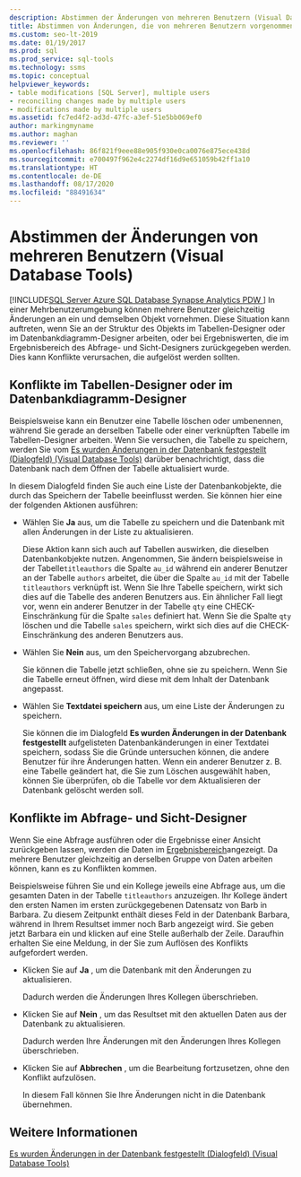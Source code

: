 ```yaml
---
description: Abstimmen der Änderungen von mehreren Benutzern (Visual Database Tools)
title: Abstimmen von Änderungen, die von mehreren Benutzern vorgenommen wurden
ms.custom: seo-lt-2019
ms.date: 01/19/2017
ms.prod: sql
ms.prod_service: sql-tools
ms.technology: ssms
ms.topic: conceptual
helpviewer_keywords:
- table modifications [SQL Server], multiple users
- reconciling changes made by multiple users
- modifications made by multiple users
ms.assetid: fc7ed4f2-ad3d-47fc-a3ef-51e5bb069ef0
author: markingmyname
ms.author: maghan
ms.reviewer: ''
ms.openlocfilehash: 86f821f9eee88e905f930e0ca0076e875ece438d
ms.sourcegitcommit: e700497f962e4c2274df16d9e651059b42ff1a10
ms.translationtype: HT
ms.contentlocale: de-DE
ms.lasthandoff: 08/17/2020
ms.locfileid: "88491634"
---
```

# <a name="reconcile-changes-made-by-multiple-users-visual-database-tools"></a>Abstimmen der Änderungen von mehreren Benutzern (Visual Database Tools)
[!INCLUDE[SQL Server Azure SQL Database Synapse Analytics PDW ](../../includes/applies-to-version/sql-asdb-asdbmi-asa-pdw.md)]
In einer Mehrbenutzerumgebung können mehrere Benutzer gleichzeitig Änderungen an ein und demselben Objekt vornehmen. Diese Situation kann auftreten, wenn Sie an der Struktur des Objekts im Tabellen-Designer oder im Datenbankdiagramm-Designer arbeiten, oder bei Ergebniswerten, die im Ergebnisbereich des Abfrage- und Sicht-Designers zurückgegeben werden. Dies kann Konflikte verursachen, die aufgelöst werden sollten.  
  
## <a name="conflicts-in-the-table-or-database-diagram-designers"></a>Konflikte im Tabellen-Designer oder im Datenbankdiagramm-Designer  
Beispielsweise kann ein Benutzer eine Tabelle löschen oder umbenennen, während Sie gerade an derselben Tabelle oder einer verknüpften Tabelle im Tabellen-Designer arbeiten. Wenn Sie versuchen, die Tabelle zu speichern, werden Sie vom [Es wurden Änderungen in der Datenbank festgestellt (Dialogfeld) &#40;Visual Database Tools&#41;](../../ssms/visual-db-tools/database-changes-detected-dialog-box-visual-database-tools.md) darüber benachrichtigt, dass die Datenbank nach dem Öffnen der Tabelle aktualisiert wurde.  
  
In diesem Dialogfeld finden Sie auch eine Liste der Datenbankobjekte, die durch das Speichern der Tabelle beeinflusst werden. Sie können hier eine der folgenden Aktionen ausführen:  
  
-   Wählen Sie **Ja** aus, um die Tabelle zu speichern und die Datenbank mit allen Änderungen in der Liste zu aktualisieren.  
  
    Diese Aktion kann sich auch auf Tabellen auswirken, die dieselben Datenbankobjekte nutzen. Angenommen, Sie ändern beispielsweise in der Tabelle`titleauthors` die Spalte `au_id` während ein anderer Benutzer an der Tabelle `authors` arbeitet, die über die Spalte `au_id` mit der Tabelle `titleauthors` verknüpft ist. Wenn Sie Ihre Tabelle speichern, wirkt sich dies auf die Tabelle des anderen Benutzers aus. Ein ähnlicher Fall liegt vor, wenn ein anderer Benutzer in der Tabelle `qty` eine CHECK-Einschränkung für die Spalte `sales` definiert hat. Wenn Sie die Spalte `qty` löschen und die Tabelle `sales` speichern, wirkt sich dies auf die CHECK-Einschränkung des anderen Benutzers aus.  
  
-   Wählen Sie **Nein** aus, um den Speichervorgang abzubrechen.  
  
    Sie können die Tabelle jetzt schließen, ohne sie zu speichern. Wenn Sie die Tabelle erneut öffnen, wird diese mit dem Inhalt der Datenbank angepasst.  
  
-   Wählen Sie **Textdatei speichern** aus, um eine Liste der Änderungen zu speichern.  
  
    Sie können die im Dialogfeld **Es wurden Änderungen in der Datenbank festgestellt** aufgelisteten Datenbankänderungen in einer Textdatei speichern, sodass Sie die Gründe untersuchen können, die andere Benutzer für ihre Änderungen hatten. Wenn ein anderer Benutzer z. B. eine Tabelle geändert hat, die Sie zum Löschen ausgewählt haben, können Sie überprüfen, ob die Tabelle vor dem Aktualisieren der Datenbank gelöscht werden soll.  
  
## <a name="conflicts-in-the-query-and-view-designer"></a>Konflikte im Abfrage- und Sicht-Designer  
Wenn Sie eine Abfrage ausführen oder die Ergebnisse einer Ansicht zurückgeben lassen, werden die Daten im [Ergebnisbereich](../../ssms/visual-db-tools/results-pane-visual-database-tools.md)angezeigt. Da mehrere Benutzer gleichzeitig an derselben Gruppe von Daten arbeiten können, kann es zu Konflikten kommen.  
  
Beispielsweise führen Sie und ein Kollege jeweils eine Abfrage aus, um die gesamten Daten in der Tabelle `titleauthors` anzuzeigen. Ihr Kollege ändert den ersten Namen im ersten zurückgegebenen Datensatz von Barb in Barbara. Zu diesem Zeitpunkt enthält dieses Feld in der Datenbank Barbara, während in Ihrem Resultset immer noch Barb angezeigt wird. Sie geben jetzt Barbara ein und klicken auf eine Stelle außerhalb der Zeile. Daraufhin erhalten Sie eine Meldung, in der Sie zum Auflösen des Konflikts aufgefordert werden.  
  
-   Klicken Sie auf **Ja** , um die Datenbank mit den Änderungen zu aktualisieren.  
  
    Dadurch werden die Änderungen Ihres Kollegen überschrieben.  
  
-   Klicken Sie auf **Nein** , um das Resultset mit den aktuellen Daten aus der Datenbank zu aktualisieren.  
  
    Dadurch werden Ihre Änderungen mit den Änderungen Ihres Kollegen überschrieben.  
  
-   Klicken Sie auf **Abbrechen** , um die Bearbeitung fortzusetzen, ohne den Konflikt aufzulösen.  
  
    In diesem Fall können Sie Ihre Änderungen nicht in die Datenbank übernehmen.  
  
## <a name="see-also"></a>Weitere Informationen  
[Es wurden Änderungen in der Datenbank festgestellt (Dialogfeld) &#40;Visual Database Tools&#41;](../../ssms/visual-db-tools/database-changes-detected-dialog-box-visual-database-tools.md)  
  
